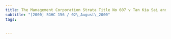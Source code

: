 ```yaml
---
title: The Management Corporation Strata Title No 607 v Tan Kia Sai and Others 
subtitle: "[2000] SGHC 156 / 02\_August\_2000"
tags:


---
```


